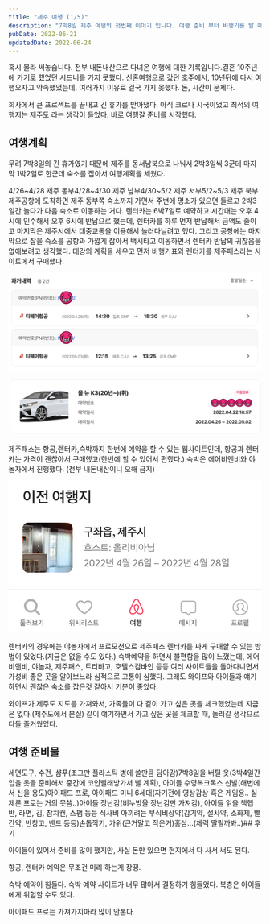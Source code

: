 ```yaml
---
title: "제주 여행 (1/5)"
description: "7박8일 제주 여행의 첫번째 이야기 입니다. 여행 준비 부터 비행기를 탈 때까지의 기록입니다."
pubDate: 2022-06-21
updatedDate: 2022-06-24
---
```


혹시 몰라 써놓습니다. 전부 내돈내산으로 다녀온 여행에 대한 기록입니다.결혼 10주년에 가기로 했었던 시드니를 가지 못했다. 신혼여행으로 갔던 호주에서, 10년뒤에 다시 여행오자고 약속했었는데, 여러가지 이유로 결국 가지 못했다. 돈, 시간이 문제다.

회사에서 큰 프로젝트를 끝내고 긴 휴가를 받아냈다. 아직 코로나 시국이었고 최적의 여행지는 제주도 라는 생각이 들었다. 바로 여행갈 준비를 시작했다.

## 여행계획

무려 7박8일의 긴 휴가였기 때문에 제주를 동서남북으로 나눠서 2박3일씩 3군데 마지막 1박2일로 한군데 숙소를 잡아서 여행계획을 세웠다.

4/26~4/28 제주 동부4/28~4/30 제주 남부4/30~5/2 제주 서부5/2~5/3 제주 북부제주공항에 도착하면 제주 동부쪽 숙소까지 가면서 주변에 명소가 있으면 들르고 2박3일간 놀다가 다음 숙소로 이동하는 거다. 렌터카는 6박7일로 예약하고 시간대는 오후 4시에 인수해서 오후 6시에 반납으로 했는데, 렌터카를 하루 먼저 반납해서 금액도 줄이고 마지막은 제주시에서 대중교통을 이용해서 놀러다닐려고 했다. 그리고 공항에는 마지막으로 잡을 숙소를 공항과 가깝게 잡아서 택시타고 이동하면서 렌터카 반납의 귀찮음을 없애보려고 생각했다. 대강의 계획을 세우고 먼저 비행기표와 렌터카를 제주패스라는 사이트에서 구매했다.

![](/content/images/2022/06/-----------2022-06-17------9.54.48.png)

![](/content/images/2022/06/-----------2022-06-17------10.02.22.png)

제주패스는 항공,렌터카,숙박까지 한번에 예약을 할 수 있는 웹사이트인데, 항공과 렌터카는 가격이 괜찮아서 구매했고(한번에 할 수 있어서 편했다.) 숙박은 에어비앤비와 야놀자에서 진행했다. (전부 내돈내산이니 오해 금지)

![](/content/images/2022/06/-----------2022-06-17------10.07.35.png)

렌터카의 경우에는 야놀자에서 프로모션으로 제주패스 렌터카를 싸게 구매할 수 있는 방법이 있었다.(지금은 없을 수도 있다.) 숙박예약을 하면서 불편함을 많이 느꼈는데, 에어비앤비, 야놀자, 제주패스, 트리바고, 호텔스컴바인 등등 여러 사이트들을 돌아다니면서 가성비 좋은 곳을 알아보느라 심적으로 고통이 심했다. 그래도 와이프와 아이들과 얘기하면서 괜찮은 숙소를 잡은것 같아서 기분이 좋았다.

와이프가 제주도 지도를 가져와서, 가족들이 다 같이 가고 싶은 곳을 체크했었는데 지금은 없다.(제주도에서 분실) 같이 얘기하면서 가고 싶은 곳을 체크할 때, 놀러갈 생각으로 다들 즐거웠었다.

## 여행 준비물

세면도구, 수건, 샴푸(조그만 플라스틱 병에 쓸만큼 담아감)7박8일을 버틸 옷(3박4일간 입을 옷을 준비해서 중간에 코인빨래방가서 빨 계획), 아이들 수영복크록스 신발(해변에서 신을 용도)아이패드 프로, 아이패드 미니 6세대(자기전에 영상감상 혹은 게임용.. 실제론 프로는 거의 못씀..)아이들 장난감(비누방울 장난감만 가져감), 아이들 읽을 책햅반, 라면, 김, 참치캔, 스팸 등등 식사비 아끼려는 부식비상약(감기약, 설사약, 소화제, 빨간약, 반창고, 밴드 등등)손톱깍기, 가위(큰거말고 작은거)홍삼…(체력 딸릴까봐..)## 후기

아이들이 있어서 준비를 많이 했지만, 사실 돈만 있으면 현지에서 다 사서 써도 된다.

항공, 렌터카 예약은 무조건 미리 하는게 장땡.

숙박 예약이 힘들다. 숙박 예약 사이트가 너무 많아서 결정하기 힘들었다. 복층은 아이들에게 위험할 수도 있다.

아이패드 프로는 가져가지마라 많이 안본다.